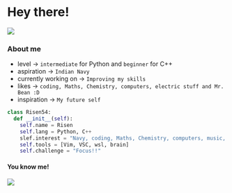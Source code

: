 # Hey there!

![](https://komarev.com/ghpvc/?username=Risen54&label=PROFILE+VIEWS)

### About me
- level -> `intermediate` for Python and `beginner` for C++
- aspiration -> `Indian Navy`
- currently working on -> `Improving my skills`
- likes -> `coding, Maths, Chemistry, computers, electric stuff and Mr. Bean :D`
- inspiration -> `My future self`

```py
class Risen54:
  def __init__(self):
    self.name = Risen
    self.lang = Python, C++
    slef.interest = "Navy, coding, Maths, Chemistry, computers, music, electric stuff and Mr. Bean :D"
    self.tools = [Vim, VSC, wsl, brain]
    self.challenge = "Focus!!"
```

#### You know me!
<img align="center" src="https://github-readme-stats.vercel.app/api/top-langs/?username=Risen54&layout=compact&card_width=443&show_icons=true&show_icons=true&theme=dracula&hide_border=true"/><br>

